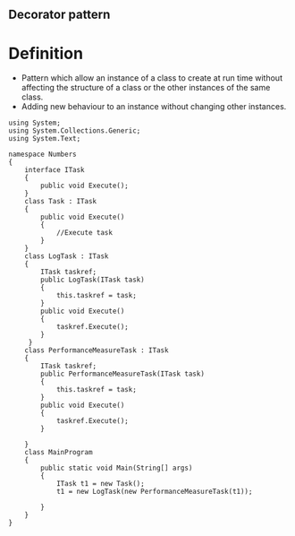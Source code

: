 ## Decorator pattern 
# Definition
* Pattern which allow an instance of a class to create at run time without affecting the structure of a class or the other instances of the same class.
* Adding new behaviour to an instance without changing other instances.

```
using System;
using System.Collections.Generic;
using System.Text;

namespace Numbers
{
    interface ITask
    {
        public void Execute();
    }
    class Task : ITask
    {
        public void Execute()
        {
            //Execute task
        }
    }
    class LogTask : ITask
    {
        ITask taskref;
        public LogTask(ITask task)
        {
            this.taskref = task;
        }
        public void Execute()
        {
            taskref.Execute();
        }
     }
    class PerformanceMeasureTask : ITask
    {
        ITask taskref;
        public PerformanceMeasureTask(ITask task)
        {
            this.taskref = task;
        }
        public void Execute()
        {
            taskref.Execute();
        }

    }
    class MainProgram
    {
        public static void Main(String[] args)
        {
            ITask t1 = new Task();
            t1 = new LogTask(new PerformanceMeasureTask(t1));

        }
    }
}
```
